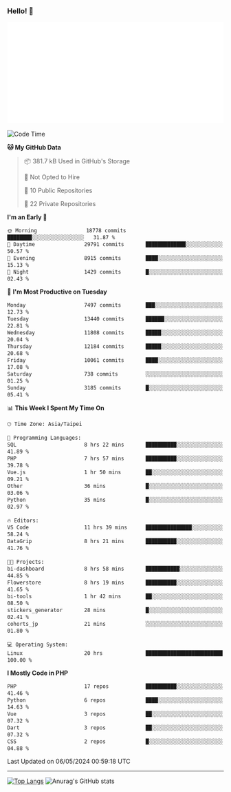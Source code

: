 ### Hello! 👋

![Metrics](/metrics.classic.svg)

<!--START_SECTION:waka-->
![Code Time](http://img.shields.io/badge/Code%20Time-1%2C386%20hrs%207%20mins-blue)

**🐱 My GitHub Data** 

> 📦 381.7 kB Used in GitHub's Storage 
 > 
> 🚫 Not Opted to Hire
 > 
> 📜 10 Public Repositories 
 > 
> 🔑 22 Private Repositories 
 > 
**I'm an Early 🐤** 

```text
🌞 Morning                18778 commits       ████████░░░░░░░░░░░░░░░░░   31.87 % 
🌆 Daytime                29791 commits       █████████████░░░░░░░░░░░░   50.57 % 
🌃 Evening                8915 commits        ████░░░░░░░░░░░░░░░░░░░░░   15.13 % 
🌙 Night                  1429 commits        █░░░░░░░░░░░░░░░░░░░░░░░░   02.43 % 
```
📅 **I'm Most Productive on Tuesday** 

```text
Monday                   7497 commits        ███░░░░░░░░░░░░░░░░░░░░░░   12.73 % 
Tuesday                  13440 commits       ██████░░░░░░░░░░░░░░░░░░░   22.81 % 
Wednesday                11808 commits       █████░░░░░░░░░░░░░░░░░░░░   20.04 % 
Thursday                 12184 commits       █████░░░░░░░░░░░░░░░░░░░░   20.68 % 
Friday                   10061 commits       ████░░░░░░░░░░░░░░░░░░░░░   17.08 % 
Saturday                 738 commits         ░░░░░░░░░░░░░░░░░░░░░░░░░   01.25 % 
Sunday                   3185 commits        █░░░░░░░░░░░░░░░░░░░░░░░░   05.41 % 
```


📊 **This Week I Spent My Time On** 

```text
🕑︎ Time Zone: Asia/Taipei

💬 Programming Languages: 
SQL                      8 hrs 22 mins       ██████████░░░░░░░░░░░░░░░   41.89 % 
PHP                      7 hrs 57 mins       ██████████░░░░░░░░░░░░░░░   39.78 % 
Vue.js                   1 hr 50 mins        ██░░░░░░░░░░░░░░░░░░░░░░░   09.21 % 
Other                    36 mins             █░░░░░░░░░░░░░░░░░░░░░░░░   03.06 % 
Python                   35 mins             █░░░░░░░░░░░░░░░░░░░░░░░░   02.97 % 

🔥 Editors: 
VS Code                  11 hrs 39 mins      ███████████████░░░░░░░░░░   58.24 % 
DataGrip                 8 hrs 21 mins       ██████████░░░░░░░░░░░░░░░   41.76 % 

🐱‍💻 Projects: 
bi-dashboard             8 hrs 58 mins       ███████████░░░░░░░░░░░░░░   44.85 % 
Flowerstore              8 hrs 19 mins       ██████████░░░░░░░░░░░░░░░   41.65 % 
bi-tools                 1 hr 42 mins        ██░░░░░░░░░░░░░░░░░░░░░░░   08.50 % 
stickers_generator       28 mins             █░░░░░░░░░░░░░░░░░░░░░░░░   02.41 % 
cohorts_jp               21 mins             ░░░░░░░░░░░░░░░░░░░░░░░░░   01.80 % 

💻 Operating System: 
Linux                    20 hrs              █████████████████████████   100.00 % 
```

**I Mostly Code in PHP** 

```text
PHP                      17 repos            ██████████░░░░░░░░░░░░░░░   41.46 % 
Python                   6 repos             ████░░░░░░░░░░░░░░░░░░░░░   14.63 % 
Vue                      3 repos             ██░░░░░░░░░░░░░░░░░░░░░░░   07.32 % 
Dart                     3 repos             ██░░░░░░░░░░░░░░░░░░░░░░░   07.32 % 
CSS                      2 repos             █░░░░░░░░░░░░░░░░░░░░░░░░   04.88 % 
```




 Last Updated on 06/05/2024 00:59:18 UTC
<!--END_SECTION:waka-->

<hr>

<span style="display:inline-block">[![Top Langs](https://github-readme-stats.vercel.app/api/top-langs/?username=maureendadap&layout=compact&theme=transparent)](https://github.com/anuraghazra/github-readme-stats)</span>
<span style="display:inline-block">![Anurag's GitHub stats](https://github-readme-stats.vercel.app/api?username=maureendadap&show_icons=true&theme=transparent&count_private=true)</span>

<!--
**MaureenDadap/maureendadap** is a ✨ _special_ ✨ repository because its `README.md` (this file) appears on your GitHub profile.

Here are some ideas to get you started:

- 🔭 I’m currently working on ...
- 🌱 I’m currently learning ...
- 👯 I’m looking to collaborate on ...
- 🤔 I’m looking for help with ...
- 💬 Ask me about ...
- 📫 How to reach me: ...
- 😄 Pronouns: ...
- ⚡ Fun fact: ...
-->
